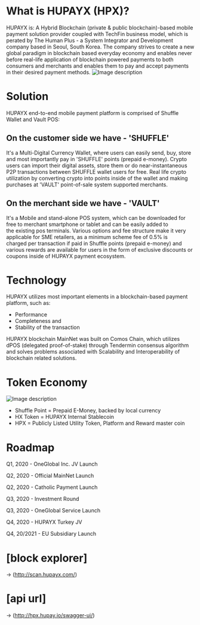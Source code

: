 # What is HUPAYX (HPX)?
HUPAYX is:
A Hybrid Blockchain (private & public blockchain)-based mobile payment solution provider coupled with TechFin business model, which is perated by The Human Plus - a System Integrator and Development company based in Seoul, South Korea. 
The company strives to create a new global paradigm in blockchain based everyday economy and enables never before real-life application of blockchain powered payments to both consumers and merchants and enables them to pay and accept payments in their desired payment methods.
![Image description](https://www.hupayx.com/images/img_about.png)

# Solution
HUPAYX end-to-end mobile payment platform is comprised of Shuffle Wallet and Vault POS:

## On the customer side we have - 'SHUFFLE' 
It's a Multi-Digital Currency Wallet, where users can easily send, buy, store and most importantly pay in 'SHUFFLE' points (prepaid e-money). Crypto users can import their digital assets, store them or do near-instantaneous P2P transactions between SHUFFLE wallet users for free. Real life crypto utilization by converting crypto into points inside of the wallet and making purchases at 'VAULT' point-of-sale system supported merchants.
## On the merchant side we have - 'VAULT' 
It's a Mobile and stand-alone POS system, which can be downloaded for free to merchant smartphone or tablet and can be easily added to the existing pos terminals. Various options and fee structure make it very applicable for SME retailers, as a minimum scheme fee of 0.5% is charged per transaction if paid in Shuffle points (prepaid e-money) and various rewards are available for users in the form of exclusive discounts or coupons inside of HUPAYX payment ecosystem.

# Technology
HUPAYX utilizes most important elements in a blockchain-based payment platform, such as: 
- Performance
- Completeness and
- Stability of the transaction 

HUPAYX blockchain MainNet was built on Comos Chain, which utilizes dPOS (delegated proof-of-stake) through Tendermin consensus algorithm and solves problems associated with Scalability and Interoperability of blockchain related solutions.

# Token Economy
![Image description](https://www.hupayx.com/images/process_eng.gif)
- Shuffle Point = Prepaid E-Money, backed by local currency
- HX Token = HUPAYX Internal Stablecoin
- HPX = Publicly Listed Utility Token, Platform and Reward master coin

# Roadmap
Q1, 2020 - OneGlobal Inc. JV Launch 

Q2, 2020 - Official MainNet Launch 

Q2, 2020 - Catholic Payment Launch

Q3, 2020 - Investment Round 

Q3, 2020 - OneGlobal Service Launch 

Q4, 2020 - HUPAYX Turkey JV 

Q4, 20/2021 - EU Subsidiary Launch

# [block explorer] 
-> (http://scan.hupayx.com/)
# [api url] 
-> (http://hpx.hupay.io/swagger-ui/)

